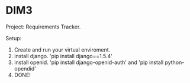 DIM3
====
Project: Requirements Tracker.

Setup:
  
  1. Create and run your virtual enviroment.
  2. install django. 'pip install django==1.5.4'
  3. install openid. 'pip install django-openid-auth' and 'pip install python-opendid'
  4. DONE!
